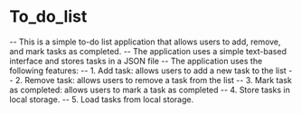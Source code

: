 # To_do_list
-- This is a simple to-do list application that allows users to add, remove, and mark tasks as completed.
-- The application uses a simple text-based interface and stores tasks in a JSON file
-- The application uses the following features:
-- 1. Add task: allows users to add a new task to the list
-- 2. Remove task: allows users to remove a task from the list
-- 3. Mark task as completed: allows users to mark a task as completed
-- 4. Store tasks in local storage.
-- 5. Load tasks from local storage.




